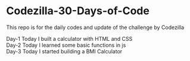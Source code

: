 # Codezilla-30-Days-of-Code
This repo is for the daily codes and  update of the challenge by Codezilla


Day-1 
Today I built a calculator with HTML and CSS<br>
Day-2
Today I learned some basic functions in js<br>
Day-3
Today I started building a BMI Calculator
